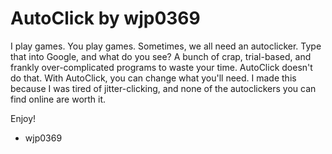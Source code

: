 # AutoClick by wjp0369

I play games. You play games. Sometimes, we all need an autoclicker. Type that into Google, and what do you see? A bunch of crap, trial-based, and frankly over-complicated programs to waste your time.
AutoClick doesn't do that. With AutoClick, you can change what you'll need. I made this because I was tired of jitter-clicking, and none of the autoclickers you can find online are worth it.

Enjoy!
  - wjp0369
